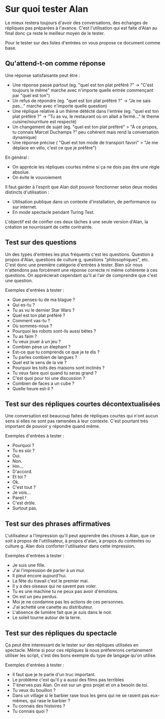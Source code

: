# Sur quoi tester Alan

Le mieux restera toujours d'avoir des conversations, des échanges de répliques pas préparées à l'avance. C'est l'utilisation qui est faite d'Alan au final donc ça reste le meilleur moyen de le tester.

Pour le tester sur des listes d'entrées on vous propose ce document comme base.


## Qu'attend-t-on comme réponse

Une réponse satisfaisante peut être :

- Une réponse passe partout (eg. "quel est ton plat préféré ?" -> "C'est toujours le même" marche avec n'importe quelle entrée commençant par "quel est ton")
- Un refus de répondre (eg. "quel est ton plat préféré ?" -> "Je ne sais pas..." marche avec n'importe quelle question)
- Une réplique relative à un thème détécté dans l'entrée (eg. "quel est ton plat préféré ?" -> "Tu as vu, le restaurant où on allait a fermé..." le theme cuisine/nourriture est respecté) 
- Un changement de sujet (eg. "quel est ton plat préféré" > "À ce propos, tu connais Marcel Duchamps ?" peu cohérent mais rend la conversation dynamique)
- Une réponse précise ( "Quel est ton mode de transport favori" > "Je me déplace en vélo, c'est ce que je préfère")


En général :

- On apprécie les répliques courtes même si ça ne dois pas être une règle absolue.
- On évite le vouvoiement

Il faut garder à l'esprit que Alan doit pouvoir fonctionner selon deux modes distincts d'utilisation :

- Utilisation publique dans un contexte d'installation, de performance ou sur internet.
- En mode spectacle pendant Turing Test.

L'objectif est de confier ces deux tâches à une seule version d'Alan, la création se nourrissant de cette contrainte.


## Test sur des questions


Un des types d'entrées les plus fréquents c'est les questions. Question à propos d'Alan, questions de culture g, questions "philosophiques", etc. C'est donc une première catégorie d'entrées à tester. Bien sûr nous n'attendons pas forcément une réponse correcte ni même cohérente à ces questions. On apprécierait cependant qu'il ai l'air de comprendre que c'est une question.

Exemples d'entrées à tester :

- Que penses-tu de ma blague ?
- Qui es-tu ?
- Tu as vu le dernier Star Wars ?
- Quel est ton plat préféré ?
- Comment vas-tu ?
- Où sommes-nous ?
- Pourquoi les robots sont-ils aussi bêtes ?
- Tu as faim ?
- Tu veux jouer à un jeu ?
- Combien pèse un élephant ?
- Est-ce que tu comprends ce que je te dis ?
- Tu parles combien de langues ?
- Quel est le sens de la vie ?
- Pourquoi les toits des maisons sont inclinés ?
- Tu veux faire quoi quand tu seras grand ?
- C'est quoi pour toi une discussion ?
- Combien de faces a un cube ?
- Quelle heure est-il ?

## Test sur des répliques courtes décontextualisées


Une conversation est beaucoup faites de répliques courtes qui n'ont aucun sens si elles ne sont pas ramenées à leur contexte. C'est pourtant très important de pouvoir y répondre quand même.

Exemples d'entrées à tester :

- Pourquoi ?
- Tu es sûr ?
- Oui.
- Non.
- Hm...
- D'accord.
- Et toi ?
- Ok.
- C'est tout ?
- Je vois...
- Pareil !
- C'est drôle.
- Surtout pas.


## Test sur des phrases affirmatives


L'utilisateur a l'impression qu'il peut apprendre des choses à Alan, que ce soit à propos de l'uttilisateur, à propos d'alan, à propos du contextes ou culture g. Alan dois conforter l'utilisateur dans cette impression.

Exemples d'entrées à tester : 

- Je suis une fille.
- J'ai l'impression de parler à un mur.
- Il pleut encore aujourd'hui.
- La fête du travail c'est le premier mai.
- Il y a des oiseaux qui ne savent pas voler.
- Tu es une machine tu ne peux pas avoir d'émotions.
- On est un peu perdus.
- Moi je ne condamne pas les actions de ces personnes.
- J'ai achetté une canette au distributeur.
- L'absence de lumière fait que je suis dans le noir.
- Le soleil tourne autour de la terre.

## Test sur des répliques du spectacle


Ça peut être interessant de le tester sur des répliques utilisées en spectacle. Même si pour ces répliques là nous préfererons certainement utiliser les script, c'est des bons exemple du type de langage qu'on utilise.

Exemples d'entrées à tester :

- Il faut que je te parle d'un truc important.
- Le problème c'est qu'il y a aussi des films pas terribles
- T'énerves pas Alan. On est sur un gros projet et on a besoin de toi.
- Tu veux du bouillon ?
- Dans un village si le barbier rase tous les gens qui ne se rasent pas eux-mêmes, qui rase le barbier ?
- Tu connais des histoires ?
- Tu connais quoi ?
